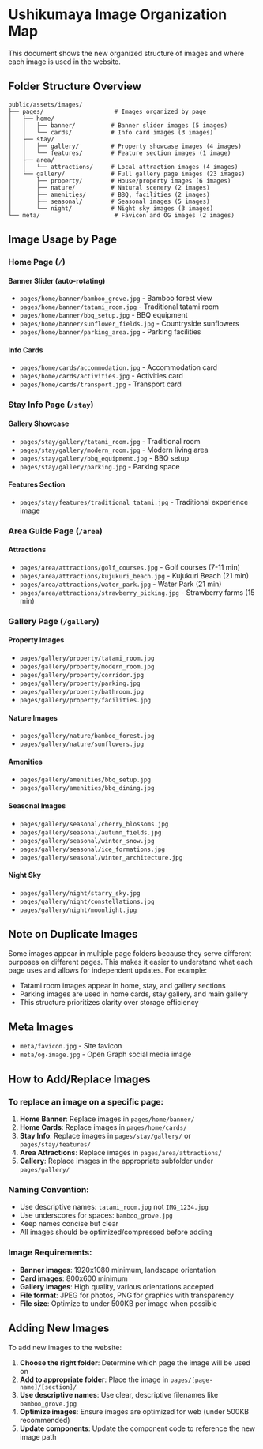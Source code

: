 # Ushikumaya Image Organization Map

This document shows the new organized structure of images and where each image is used in the website.

## Folder Structure Overview

```
public/assets/images/
├── pages/                    # Images organized by page
│   ├── home/
│   │   ├── banner/          # Banner slider images (5 images)
│   │   └── cards/           # Info card images (3 images)
│   ├── stay/
│   │   ├── gallery/         # Property showcase images (4 images)
│   │   └── features/        # Feature section images (1 image)
│   ├── area/
│   │   └── attractions/     # Local attraction images (4 images)
│   └── gallery/             # Full gallery page images (23 images)
│       ├── property/        # House/property images (6 images)
│       ├── nature/          # Natural scenery (2 images)
│       ├── amenities/       # BBQ, facilities (2 images)
│       ├── seasonal/        # Seasonal images (5 images)
│       └── night/           # Night sky images (3 images)
└── meta/                     # Favicon and OG images (2 images)
```

## Image Usage by Page

### Home Page (`/`)

#### Banner Slider (auto-rotating)
- `pages/home/banner/bamboo_grove.jpg` - Bamboo forest view
- `pages/home/banner/tatami_room.jpg` - Traditional tatami room
- `pages/home/banner/bbq_setup.jpg` - BBQ equipment
- `pages/home/banner/sunflower_fields.jpg` - Countryside sunflowers
- `pages/home/banner/parking_area.jpg` - Parking facilities

#### Info Cards
- `pages/home/cards/accommodation.jpg` - Accommodation card
- `pages/home/cards/activities.jpg` - Activities card
- `pages/home/cards/transport.jpg` - Transport card

### Stay Info Page (`/stay`)

#### Gallery Showcase
- `pages/stay/gallery/tatami_room.jpg` - Traditional room
- `pages/stay/gallery/modern_room.jpg` - Modern living area
- `pages/stay/gallery/bbq_equipment.jpg` - BBQ setup
- `pages/stay/gallery/parking.jpg` - Parking space

#### Features Section
- `pages/stay/features/traditional_tatami.jpg` - Traditional experience image

### Area Guide Page (`/area`)

#### Attractions
- `pages/area/attractions/golf_courses.jpg` - Golf courses (7-11 min)
- `pages/area/attractions/kujukuri_beach.jpg` - Kujukuri Beach (21 min)
- `pages/area/attractions/water_park.jpg` - Water Park (21 min)
- `pages/area/attractions/strawberry_picking.jpg` - Strawberry farms (15 min)

### Gallery Page (`/gallery`)

#### Property Images
- `pages/gallery/property/tatami_room.jpg`
- `pages/gallery/property/modern_room.jpg`
- `pages/gallery/property/corridor.jpg`
- `pages/gallery/property/parking.jpg`
- `pages/gallery/property/bathroom.jpg`
- `pages/gallery/property/facilities.jpg`

#### Nature Images
- `pages/gallery/nature/bamboo_forest.jpg`
- `pages/gallery/nature/sunflowers.jpg`

#### Amenities
- `pages/gallery/amenities/bbq_setup.jpg`
- `pages/gallery/amenities/bbq_dining.jpg`

#### Seasonal Images
- `pages/gallery/seasonal/cherry_blossoms.jpg`
- `pages/gallery/seasonal/autumn_fields.jpg`
- `pages/gallery/seasonal/winter_snow.jpg`
- `pages/gallery/seasonal/ice_formations.jpg`
- `pages/gallery/seasonal/winter_architecture.jpg`

#### Night Sky
- `pages/gallery/night/starry_sky.jpg`
- `pages/gallery/night/constellations.jpg`
- `pages/gallery/night/moonlight.jpg`

## Note on Duplicate Images

Some images appear in multiple page folders because they serve different purposes on different pages. This makes it easier to understand what each page uses and allows for independent updates. For example:
- Tatami room images appear in home, stay, and gallery sections
- Parking images are used in home cards, stay gallery, and main gallery
- This structure prioritizes clarity over storage efficiency

## Meta Images

- `meta/favicon.jpg` - Site favicon
- `meta/og-image.jpg` - Open Graph social media image

## How to Add/Replace Images

### To replace an image on a specific page:

1. **Home Banner**: Replace images in `pages/home/banner/`
2. **Home Cards**: Replace images in `pages/home/cards/`
3. **Stay Info**: Replace images in `pages/stay/gallery/` or `pages/stay/features/`
4. **Area Attractions**: Replace images in `pages/area/attractions/`
5. **Gallery**: Replace images in the appropriate subfolder under `pages/gallery/`

### Naming Convention:
- Use descriptive names: `tatami_room.jpg` not `IMG_1234.jpg`
- Use underscores for spaces: `bamboo_grove.jpg`
- Keep names concise but clear
- All images should be optimized/compressed before adding

### Image Requirements:
- **Banner images**: 1920x1080 minimum, landscape orientation
- **Card images**: 800x600 minimum
- **Gallery images**: High quality, various orientations accepted
- **File format**: JPEG for photos, PNG for graphics with transparency
- **File size**: Optimize to under 500KB per image when possible

## Adding New Images

To add new images to the website:

1. **Choose the right folder**: Determine which page the image will be used on
2. **Add to appropriate folder**: Place the image in `pages/[page-name]/[section]/`
3. **Use descriptive names**: Use clear, descriptive filenames like `bamboo_grove.jpg`
4. **Optimize images**: Ensure images are optimized for web (under 500KB recommended)
5. **Update components**: Update the component code to reference the new image path